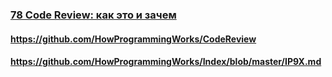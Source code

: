 ### [78 Code Review: как это и зачем](https://www.youtube.com/watch?v=EKL6NiIQ6ZU)

#### https://github.com/HowProgrammingWorks/CodeReview

#### https://github.com/HowProgrammingWorks/Index/blob/master/IP9X.md

